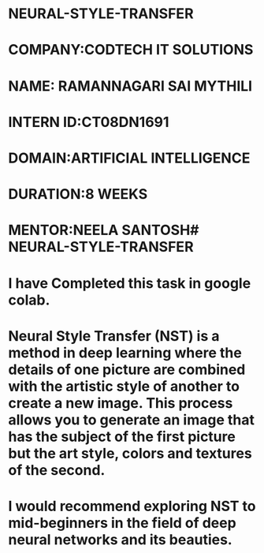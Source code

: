 # NEURAL-STYLE-TRANSFER
# COMPANY:CODTECH IT SOLUTIONS
# NAME: RAMANNAGARI SAI MYTHILI
# INTERN ID:CT08DN1691
# DOMAIN:ARTIFICIAL INTELLIGENCE
# DURATION:8 WEEKS
# MENTOR:NEELA SANTOSH# NEURAL-STYLE-TRANSFER

# I have Completed this task in google colab.
# Neural Style Transfer (NST) is a method in deep learning where the details of one picture are combined with the artistic style of another to create a new image. This process allows you to generate an image that has the subject of the first picture but the art style, colors and textures of the second. 
# I would recommend exploring NST to mid-beginners in the field of deep neural networks and its beauties.

